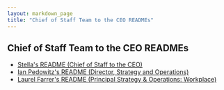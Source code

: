 ```yaml
---
layout: markdown_page
title: "Chief of Staff Team to the CEO READMEs"
---
```

## Chief of Staff Team to the CEO READMEs

- [Stella's README (Chief of Staff to the CEO)](/handbook/ceo/chief-of-staff-team/readmes/streas/)
- [Ian Pedowitz's README (Director, Strategy and Operations)](https://gitlab.com/ipedowitz)
- [Laurel Farrer's README (Principal Strategy & Operations: Workplace)](/handbook/ceo/chief-of-staff-team/readmes/lfarrer/)
